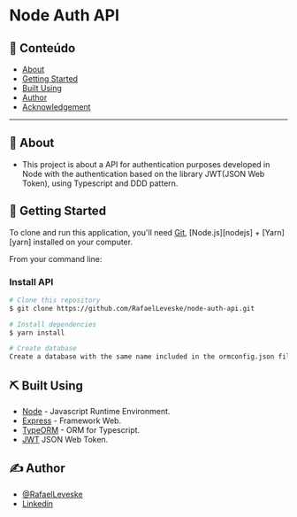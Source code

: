 # Node Auth API

## 📝 Conteúdo

- [About](#about)
- [Getting Started](#getting_started)
- [Built Using](#built_using)
- [Author](#authors)
- [Acknowledgement](#acknowledgement)

---

## 🏁 About <a name = "about"></a>

- This project is about a API for authentication purposes developed in Node with the authentication based on the library JWT(JSON Web Token), using Typescript and DDD pattern.

## 🏁 Getting Started <a name = "getting_started"></a>
To clone and run this application, you'll need [Git](https://git-scm.com), [Node.js][nodejs] + [Yarn][yarn] installed on your computer.

From your command line:

### Install API

```bash
# Clone this repository
$ git clone https://github.com/RafaelLeveske/node-auth-api.git

# Install dependencies
$ yarn install

# Create database
Create a database with the same name included in the ormconfig.json file.
```

## ⛏️ Built Using <a name = "built_using"></a>

- [Node](https://nodejs.org/en/) - Javascript Runtime Environment.
- [Express](https://expressjs.com/pt-br/) - Framework Web.
- [TypeORM](https://typeorm.io/#/) - ORM for Typescript.
- [JWT](https://jwt.io/) JSON Web Token.

## ✍️ Author <a name = "authors"></a>

- [@RafaelLeveske](https://github.com/RafaelLeveske)
- [Linkedin](https://www.linkedin.com/in/rafael-vieira-506331182/)
